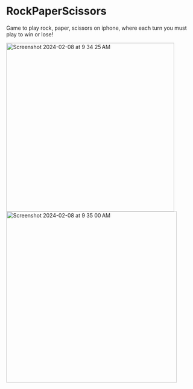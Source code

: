 # RockPaperScissors

Game to play rock, paper, scissors on iphone, where each turn you must play to win or lose!

<img width="445" alt="Screenshot 2024-02-08 at 9 34 25 AM" src="https://github.com/Cthuluz/RockPaperScissors/assets/23242570/f375c133-98cf-4800-84a7-f7b1037986e6">

<img width="452" alt="Screenshot 2024-02-08 at 9 35 00 AM" src="https://github.com/Cthuluz/RockPaperScissors/assets/23242570/7085c29e-2dae-4543-b038-87981860a977">
